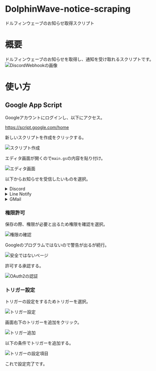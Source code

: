 # DolphinWave-notice-scraping
ドルフィンウェーブのお知らせ取得スクリプト

# 概要

ドルフィンウェーブのお知らせを取得し、通知を受け取れるスクリプトです。
![DiscordWebhookの画像](https://pbs.twimg.com/media/GV-xdFGaoAENnBW?format=jpg&name=large)

# 使い方
## Google App Script
Googleアカウントにログインし、以下にアクセス。

https://script.google.com/home

新しいスクリプトを作成をクリックする。

![スクリプト作成](/img/%E3%82%B9%E3%82%AF%E3%83%AA%E3%83%BC%E3%83%B3%E3%82%B7%E3%83%A7%E3%83%83%E3%83%88%202024-09-18%206.29.20.png)

エディタ画面が開くので```main.gs```の内容を貼り付け。

![エディタ画面](/img/%E3%82%B9%E3%82%AF%E3%83%AA%E3%83%BC%E3%83%B3%E3%82%B7%E3%83%A7%E3%83%83%E3%83%88%202024-09-18%206.32.52.png)

以下からお知らせを受信したいものを選択。
<details>
<summary>Discord</summary>
  Discordのテキストチャンネルの設定画面へ。
  
  ![Webhook設定](/img/%E3%82%B9%E3%82%AF%E3%83%AA%E3%83%BC%E3%83%B3%E3%82%B7%E3%83%A7%E3%83%83%E3%83%88%202024-09-18%206.43.02.png)

  新しいウェブフックを作成でWebhookを作成。
  
  ![Webhook作成](/img/%E3%82%B9%E3%82%AF%E3%83%AA%E3%83%BC%E3%83%B3%E3%82%B7%E3%83%A7%E3%83%83%E3%83%88%202024-09-18%206.45.01.png)

  作成したWebhookのURLをコピーする。

  ![WebhookURLコピー](https://github.com/maguro-alternative/DolphinWave-notice-scraping/blob/main/img/%E3%82%B9%E3%82%AF%E3%83%AA%E3%83%BC%E3%83%B3%E3%82%B7%E3%83%A7%E3%83%83%E3%83%88%202024-09-18%206.45.26.png)
  
  DiscordWebhookURLにDiscordWebhookのURLを貼り付ける。
  ```js
  const DiscordWebhookURL = "https://discord.com/api/webhooks/xxxxxxxxxxxx";
  ```

</details>

<details>
<summary>Line Notify</summary>

  以下のサイトにアクセスする。(LINEログインもしておく)
  
  https://notify-bot.line.me/ja/
  
  Notifyのサービス登録も済ましておく。(Callbackは適当でOK)
  
  https://notify-bot.line.me/my/services/new

  サービスを登録したらトークンを発行する。

  ![トークン発行](/img/%E3%82%B9%E3%82%AF%E3%83%AA%E3%83%BC%E3%83%B3%E3%82%B7%E3%83%A7%E3%83%83%E3%83%88%202024-09-18%206.57.02.png)

  トークン名(なんでもいい)と送信先を選択。
  発行されたトークンを```LineNotifyToken```に貼り付け。
  ```js
  const LineNotifyToken = "xxxxxxxx";
  ```

  45~50行目のコードを以下のように変更する。
  ```js
  sendNotices.forEach((notice) => {
    console.log(notice);
    //sendDiscordWebhook(notice);
    sendLineNotify(notice);
    Utilities.sleep(1000);
  })
  ```

</details>

<details>
<summary>GMail</summary>

  ```MailAddress```に自身のメールアドレスを貼り付ける。
  ```js
  const MailAddress = "xxxxx@gmail.com";
  ```

  45~54行目を以下のように変更する。
  ```js
  /*sendNotices.forEach((notice) => {
    console.log(notice);
    sendDiscordWebhook(notice);
    //sendLineNotify(notice);
    Utilities.sleep(1000);
  })*/
  sendMailArray.forEach((mailArray) => {
    sendEmail(mailArray[0], mailArray[1]);
    Utilities.sleep(1000);
  })
  ```

</details>

### 権限許可
保存の際、権限が必要と出るため権限を確認を選択。

![権限の確認](/img/%E3%82%B9%E3%82%AF%E3%83%AA%E3%83%BC%E3%83%B3%E3%82%B7%E3%83%A7%E3%83%83%E3%83%88%202024-09-17%2020.27.31.png)

Googleのプログラムではないので警告が出るが続行。

![安全ではないページ](/img/%E3%82%B9%E3%82%AF%E3%83%AA%E3%83%BC%E3%83%B3%E3%82%B7%E3%83%A7%E3%83%83%E3%83%88%202024-09-17%2020.29.26.png)

許可する承認する。

![OAuth2の認証](/img/%E3%82%B9%E3%82%AF%E3%83%AA%E3%83%BC%E3%83%B3%E3%82%B7%E3%83%A7%E3%83%83%E3%83%88%202024-09-17%2020.30.12.png)

### トリガー設定
トリガーの設定をするためトリガーを選択。

![トリガー設定](/img/%E3%82%B9%E3%82%AF%E3%83%AA%E3%83%BC%E3%83%B3%E3%82%B7%E3%83%A7%E3%83%83%E3%83%88%202024-09-18%207.04.55.png)

画面右下のトリガーを追加をクリック。

![トリガー追加](/img/%E3%82%B9%E3%82%AF%E3%83%AA%E3%83%BC%E3%83%B3%E3%82%B7%E3%83%A7%E3%83%83%E3%83%88%202024-09-18%207.05.25.png)

以下の条件でトリガーを追加する。

![トリガーの設定項目](/img/%E3%82%B9%E3%82%AF%E3%83%AA%E3%83%BC%E3%83%B3%E3%82%B7%E3%83%A7%E3%83%83%E3%83%88%202024-09-18%207.05.48.png)

これで設定完了です。
